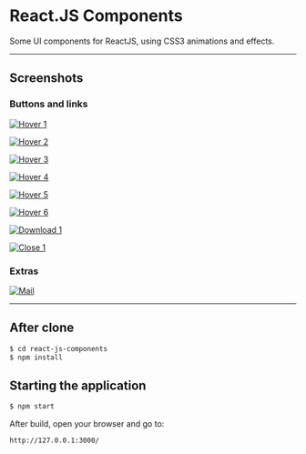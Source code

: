 # React.JS Components

Some UI components for ReactJS, using CSS3 animations and effects.

---

## Screenshots

### Buttons and links

[![Hover 1](https://github.com/EduardoRotundaro/react-js-components/blob/master/doc/screenshots/button_hover_1.png)](https://github.com/EduardoRotundaro/react-js-components/tree/master/src/templates/buttons/hover-effects-1)


[![Hover 2](https://github.com/EduardoRotundaro/react-js-components/blob/master/doc/screenshots/button_hover_2.png)](https://github.com/EduardoRotundaro/react-js-components/tree/master/src/templates/buttons/hover-effects-2)


[![Hover 3](https://github.com/EduardoRotundaro/react-js-components/blob/master/doc/screenshots/button_hover_3.png)](https://github.com/EduardoRotundaro/react-js-components/tree/master/src/templates/buttons/hover-effects-3)


[![Hover 4](https://github.com/EduardoRotundaro/react-js-components/blob/master/doc/screenshots/button_hover_4.png)](https://github.com/EduardoRotundaro/react-js-components/tree/master/src/templates/buttons/hover-effects-4)


[![Hover 5](https://github.com/EduardoRotundaro/react-js-components/blob/master/doc/screenshots/button_hover_5.png)](https://github.com/EduardoRotundaro/react-js-components/tree/master/src/templates/buttons/hover-effects-5)


[![Hover 6](https://github.com/EduardoRotundaro/react-js-components/blob/master/doc/screenshots/button_hover_6.png)](https://github.com/EduardoRotundaro/react-js-components/tree/master/src/templates/buttons/hover-effects-6)


[![Download 1](https://github.com/EduardoRotundaro/react-js-components/blob/master/doc/screenshots/download_1.png)](https://github.com/EduardoRotundaro/react-js-components/tree/master/src/templates/buttons/download-1)


[![Close 1](https://github.com/EduardoRotundaro/react-js-components/blob/master/doc/screenshots/button_close_1.png)](https://github.com/EduardoRotundaro/react-js-components/tree/master/src/templates/buttons/close-1)


### Extras

[![Mail](https://github.com/EduardoRotundaro/react-js-components/blob/master/doc/screenshots/extras_email.png)](https://github.com/EduardoRotundaro/react-js-components/tree/master/src/templates/extras/mail)


---

## After clone

```sh
$ cd react-js-components
$ npm install
```

## Starting the application

```sh
$ npm start
```

After build, open your browser and go to:

```sh
http://127.0.0.1:3000/
```
